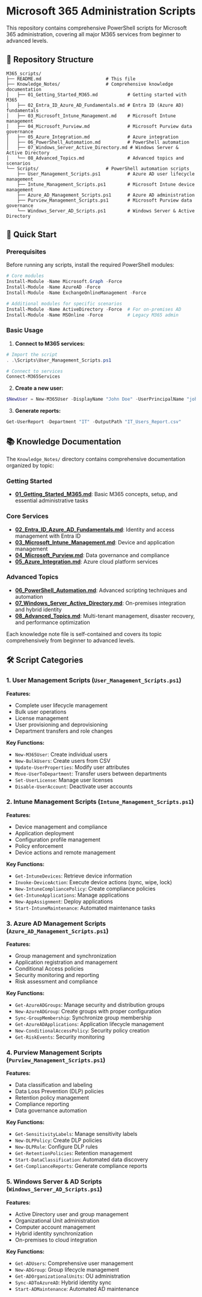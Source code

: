 # Microsoft 365 Administration Scripts

This repository contains comprehensive PowerShell scripts for Microsoft 365 administration, covering all major M365 services from beginner to advanced levels.

## 📁 Repository Structure

```
M365_scripts/
├── README.md                        # This file
├── Knowledge_Notes/                 # Comprehensive knowledge documentation
│   ├── 01_Getting_Started_M365.md           # Getting started with M365
│   ├── 02_Entra_ID_Azure_AD_Fundamentals.md # Entra ID (Azure AD) fundamentals
│   ├── 03_Microsoft_Intune_Management.md    # Microsoft Intune management
│   ├── 04_Microsoft_Purview.md              # Microsoft Purview data governance
│   ├── 05_Azure_Integration.md              # Azure integration
│   ├── 06_PowerShell_Automation.md          # PowerShell automation
│   ├── 07_Windows_Server_Active_Directory.md # Windows Server & Active Directory
│   └── 08_Advanced_Topics.md                # Advanced topics and scenarios
└── Scripts/                         # PowerShell automation scripts
    ├── User_Management_Scripts.ps1          # Azure AD user lifecycle management
    ├── Intune_Management_Scripts.ps1        # Microsoft Intune device management
    ├── Azure_AD_Management_Scripts.ps1      # Azure AD administration
    ├── Purview_Management_Scripts.ps1       # Microsoft Purview data governance
    └── Windows_Server_AD_Scripts.ps1        # Windows Server & Active Directory
```

## 🚀 Quick Start

### Prerequisites

Before running any scripts, install the required PowerShell modules:

```powershell
# Core modules
Install-Module -Name Microsoft.Graph -Force
Install-Module -Name AzureAD -Force
Install-Module -Name ExchangeOnlineManagement -Force

# Additional modules for specific scenarios
Install-Module -Name ActiveDirectory -Force  # For on-premises AD
Install-Module -Name MSOnline -Force         # Legacy M365 admin
```

### Basic Usage

1. **Connect to M365 services:**
```powershell
# Import the script
. .\Scripts\User_Management_Scripts.ps1

# Connect to services
Connect-M365Services
```

2. **Create a new user:**
```powershell
$NewUser = New-M365User -DisplayName "John Doe" -UserPrincipalName "john.doe@company.com" -Department "IT" -JobTitle "System Administrator"
```

3. **Generate reports:**
```powershell
Get-UserReport -Department "IT" -OutputPath "IT_Users_Report.csv"
```

## 📚 Knowledge Documentation

The `Knowledge_Notes/` directory contains comprehensive documentation organized by topic:

### Getting Started
- **[01_Getting_Started_M365.md](Knowledge_Notes/01_Getting_Started_M365.md)**: Basic M365 concepts, setup, and essential administrative tasks

### Core Services
- **[02_Entra_ID_Azure_AD_Fundamentals.md](Knowledge_Notes/02_Entra_ID_Azure_AD_Fundamentals.md)**: Identity and access management with Entra ID
- **[03_Microsoft_Intune_Management.md](Knowledge_Notes/03_Microsoft_Intune_Management.md)**: Device and application management
- **[04_Microsoft_Purview.md](Knowledge_Notes/04_Microsoft_Purview.md)**: Data governance and compliance
- **[05_Azure_Integration.md](Knowledge_Notes/05_Azure_Integration.md)**: Azure cloud platform services

### Advanced Topics
- **[06_PowerShell_Automation.md](Knowledge_Notes/06_PowerShell_Automation.md)**: Advanced scripting techniques and automation
- **[07_Windows_Server_Active_Directory.md](Knowledge_Notes/07_Windows_Server_Active_Directory.md)**: On-premises integration and hybrid identity
- **[08_Advanced_Topics.md](Knowledge_Notes/08_Advanced_Topics.md)**: Multi-tenant management, disaster recovery, and performance optimization

Each knowledge note file is self-contained and covers its topic comprehensively from beginner to advanced levels.

## 🛠️ Script Categories

### 1. User Management Scripts (`User_Management_Scripts.ps1`)

**Features:**
- Complete user lifecycle management
- Bulk user operations
- License management
- User provisioning and deprovisioning
- Department transfers and role changes

**Key Functions:**
- `New-M365User`: Create individual users
- `New-BulkUsers`: Create users from CSV
- `Update-UserProperties`: Modify user attributes
- `Move-UserToDepartment`: Transfer users between departments
- `Set-UserLicense`: Manage user licenses
- `Disable-UserAccount`: Deactivate user accounts

### 2. Intune Management Scripts (`Intune_Management_Scripts.ps1`)

**Features:**
- Device management and compliance
- Application deployment
- Configuration profile management
- Policy enforcement
- Device actions and remote management

**Key Functions:**
- `Get-IntuneDevices`: Retrieve device information
- `Invoke-DeviceAction`: Execute device actions (sync, wipe, lock)
- `New-IntuneCompliancePolicy`: Create compliance policies
- `Get-IntuneApplications`: Manage applications
- `New-AppAssignment`: Deploy applications
- `Start-IntuneMaintenance`: Automated maintenance tasks

### 3. Azure AD Management Scripts (`Azure_AD_Management_Scripts.ps1`)

**Features:**
- Group management and synchronization
- Application registration and management
- Conditional Access policies
- Security monitoring and reporting
- Risk assessment and compliance

**Key Functions:**
- `Get-AzureADGroups`: Manage security and distribution groups
- `New-AzureADGroup`: Create groups with proper configuration
- `Sync-GroupMembership`: Synchronize group membership
- `Get-AzureADApplications`: Application lifecycle management
- `New-ConditionalAccessPolicy`: Security policy creation
- `Get-RiskEvents`: Security monitoring

### 4. Purview Management Scripts (`Purview_Management_Scripts.ps1`)

**Features:**
- Data classification and labeling
- Data Loss Prevention (DLP) policies
- Retention policy management
- Compliance reporting
- Data governance automation

**Key Functions:**
- `Get-SensitivityLabels`: Manage sensitivity labels
- `New-DLPPolicy`: Create DLP policies
- `New-DLPRule`: Configure DLP rules
- `Get-RetentionPolicies`: Retention management
- `Start-DataClassification`: Automated data discovery
- `Get-ComplianceReports`: Generate compliance reports

### 5. Windows Server & AD Scripts (`Windows_Server_AD_Scripts.ps1`)

**Features:**
- Active Directory user and group management
- Organizational Unit administration
- Computer account management
- Hybrid identity synchronization
- On-premises to cloud integration

**Key Functions:**
- `Get-ADUsers`: Comprehensive user management
- `New-ADGroup`: Group lifecycle management
- `Get-ADOrganizationalUnits`: OU administration
- `Sync-ADToAzureAD`: Hybrid identity sync
- `Start-ADMaintenance`: Automated AD maintenance
